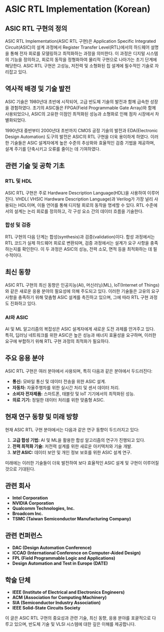 # ASIC RTL Implementation (Korean)

## ASIC RTL 구현의 정의

ASIC RTL Implementation(ASIC RTL 구현)은 Application Specific Integrated Circuit(ASIC)의 설계 과정에서 Register Transfer Level(RTL)에서의 하드웨어 설명을 통해 전자 회로를 모델링하고 최적화하는 과정을 의미한다. 이 과정은 디지털 시스템의 기능을 정의하고, 회로의 동작을 정형화하여 물리적 구현으로 나아가는 초기 단계에 해당한다. ASIC RTL 구현은 고성능, 저전력 및 소형화된 칩 설계에 필수적인 기술로 자리잡고 있다.

## 역사적 배경 및 기술 발전

ASIC 기술은 1980년대 초반에 시작되어, 고급 반도체 기술의 발전과 함께 급속한 성장을 경험하였다. 초기의 ASIC들은 FPGA(Field Programmable Gate Array)와 함께 사용되었으나, ASIC의 고유한 이점인 최적화된 성능과 소형화로 인해 점차 시장에서 차별화되었다. 

1990년대 중반부터 2000년대 초반까지 CMOS 공정 기술의 발전과 EDA(Electronic Design Automation) 도구의 발전은 ASIC의 RTL 구현을 더욱 용이하게 하였다. 이러한 기술들은 ASIC 설계자에게 높은 수준의 추상화와 효율적인 검증 기법을 제공하며, 설계 주기를 단축시키고 오류를 줄이는 데 기여하였다.

## 관련 기술 및 공학 기초

### RTL 및 HDL

ASIC RTL 구현은 주로 Hardware Description Language(HDL)을 사용하여 이루어진다. VHDL( VHSIC Hardware Description Language)과 Verilog가 가장 널리 사용되는 HDL이며, 이들 언어를 통해 디지털 회로의 동작을 명세할 수 있다. RTL 수준에서의 설계는 논리 회로를 정의하고, 각 구성 요소 간의 데이터 흐름을 기술한다.

### 합성 및 검증

RTL 구현의 다음 단계는 합성(synthesis)과 검증(validation)이다. 합성 과정에서는 RTL 코드가 실제 하드웨어 회로로 변환되며, 검증 과정에서는 설계가 요구 사항을 충족하는지를 확인한다. 이 두 과정은 ASIC의 성능, 전력 소모, 면적 등을 최적화하는 데 필수적이다.

## 최신 동향

ASIC RTL 구현의 최신 동향은 인공지능(AI), 머신러닝(ML), IoT(Internet of Things)와 같은 새로운 응용 분야의 필요성에 의해 주도되고 있다. 이러한 기술들은 고유의 요구사항을 충족하기 위해 맞춤형 ASIC 설계를 촉진하고 있으며, 그에 따라 RTL 구현 과정도 진화하고 있다.

### AI와 ASIC

AI 및 ML 알고리즘의 복잡성은 ASIC 설계자에게 새로운 도전 과제를 안겨주고 있다. 특히, 딥러닝 네트워크를 위한 ASIC은 높은 성능과 에너지 효율성을 요구하며, 이러한 요구에 부합하기 위해 RTL 구현 과정의 최적화가 필요하다.

## 주요 응용 분야

ASIC RTL 구현은 여러 분야에서 사용되며, 특히 다음과 같은 분야에서 두드러진다:

- **통신:** 모바일 통신 및 데이터 전송을 위한 ASIC 설계.
- **자동차:** 자율주행차를 위한 실시간 처리 및 센서 데이터 처리.
- **소비자 전자제품:** 스마트폰, 태블릿 및 IoT 기기에서의 최적화된 성능.
- **의료 기기:** 정밀한 데이터 처리를 위한 맞춤형 ASIC.

## 현재 연구 동향 및 미래 방향

현재 ASIC RTL 구현 분야에서는 다음과 같은 연구 동향이 두드러지고 있다:

1. **고급 합성 기법:** AI 및 ML을 활용한 합성 알고리즘의 연구가 진행되고 있다.
2. **전력 최적화 기술:** 저전력 설계를 위한 새로운 아키텍처와 기술 개발.
3. **보안 ASIC:** 데이터 보안 및 개인 정보 보호를 위한 ASIC 설계 연구.

미래에는 이러한 기술들이 더욱 발전하여 보다 효율적인 ASIC 설계 및 구현이 이루어질 것으로 기대된다.

## 관련 회사

- **Intel Corporation**
- **NVIDIA Corporation**
- **Qualcomm Technologies, Inc.**
- **Broadcom Inc.**
- **TSMC (Taiwan Semiconductor Manufacturing Company)**

## 관련 컨퍼런스

- **DAC (Design Automation Conference)**
- **ICCAD (International Conference on Computer-Aided Design)**
- **FPL (Field Programmable Logic and Applications)**
- **Design Automation and Test in Europe (DATE)**

## 학술 단체

- **IEEE (Institute of Electrical and Electronics Engineers)**
- **ACM (Association for Computing Machinery)**
- **SIA (Semiconductor Industry Association)**
- **IEEE Solid-State Circuits Society**

이 글은 ASIC RTL 구현의 중요성과 관련 기술, 최신 동향, 응용 분야를 포괄적으로 다루고 있으며, 반도체 기술 및 VLSI 시스템에 대한 깊은 이해를 제공합니다.